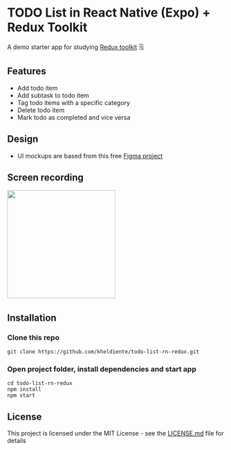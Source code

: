 # TODO List in React Native (Expo) + Redux Toolkit

A demo starter app for studying [Redux toolkit](https://redux-toolkit.js.org/) 🗒️

## Features
- Add todo item
- Add subtask to todo item
- Tag todo items with a specific category
- Delete todo item
- Mark todo as completed and vice versa

## Design
- UI mockups are based from this free [Figma project](https://www.figma.com/design/7NbB3wSGp9b72YiUgllK1j/Todo-List-App-Clean-Modern-Free-(Community)?node-id=0-1&t=p9yKg70D7RwaBr0d-1)

## Screen recording

<p float="left">
  <img src="https://github.com/kheldiente/todo-list-rn-redux/blob/main/screenshots-and-gifs/demo.gif" width="250" />
  &nbsp; &nbsp; &nbsp; &nbsp;
</p>

## Installation

### Clone this repo

```
git clone https://github.com/kheldiente/todo-list-rn-redux.git
```

### Open project folder, install dependencies and start app

```
cd todo-list-rn-redux
npm install
npm start
```

## License

This project is licensed under the MIT License - see the [LICENSE.md]() file for details
